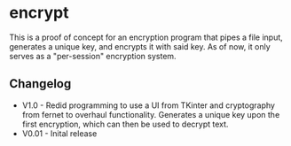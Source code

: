 # encrypt
This is a proof of concept for an encryption program that pipes a file input, generates a unique key, and encrypts it with said key. As of now, it only serves as a "per-session" encryption system.
## Changelog
- V1.0 - Redid programming to use a UI from TKinter and cryptography from fernet to overhaul functionality. Generates a unique key upon the first encryption, which can then be used to decrypt text.
- V0.01 - Inital release

